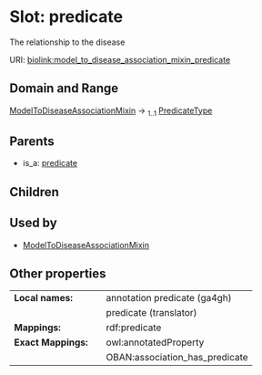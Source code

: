 
# Slot: predicate


The relationship to the disease

URI: [biolink:model_to_disease_association_mixin_predicate](https://w3id.org/biolink/model_to_disease_association_mixin_predicate)


## Domain and Range

[ModelToDiseaseAssociationMixin](ModelToDiseaseAssociationMixin.md) &#8594;  <sub>1..1</sub> [PredicateType](types/PredicateType.md)

## Parents

 *  is_a: [predicate](predicate.md)

## Children


## Used by

 * [ModelToDiseaseAssociationMixin](ModelToDiseaseAssociationMixin.md)

## Other properties

|  |  |  |
| --- | --- | --- |
| **Local names:** | | annotation predicate (ga4gh) |
|  | | predicate (translator) |
| **Mappings:** | | rdf:predicate |
| **Exact Mappings:** | | owl:annotatedProperty |
|  | | OBAN:association_has_predicate |

